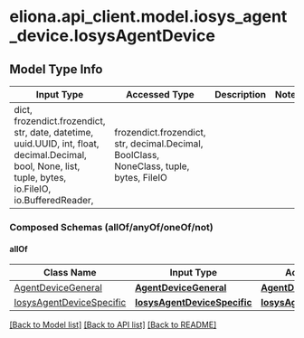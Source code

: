 # eliona.api_client.model.iosys_agent_device.IosysAgentDevice

## Model Type Info
Input Type | Accessed Type | Description | Notes
------------ | ------------- | ------------- | -------------
dict, frozendict.frozendict, str, date, datetime, uuid.UUID, int, float, decimal.Decimal, bool, None, list, tuple, bytes, io.FileIO, io.BufferedReader,  | frozendict.frozendict, str, decimal.Decimal, BoolClass, NoneClass, tuple, bytes, FileIO |  | 

### Composed Schemas (allOf/anyOf/oneOf/not)
#### allOf
Class Name | Input Type | Accessed Type | Description | Notes
------------- | ------------- | ------------- | ------------- | -------------
[AgentDeviceGeneral](AgentDeviceGeneral.md) | [**AgentDeviceGeneral**](AgentDeviceGeneral.md) | [**AgentDeviceGeneral**](AgentDeviceGeneral.md) |  | 
[IosysAgentDeviceSpecific](IosysAgentDeviceSpecific.md) | [**IosysAgentDeviceSpecific**](IosysAgentDeviceSpecific.md) | [**IosysAgentDeviceSpecific**](IosysAgentDeviceSpecific.md) |  | 

[[Back to Model list]](../../README.md#documentation-for-models) [[Back to API list]](../../README.md#documentation-for-api-endpoints) [[Back to README]](../../README.md)

